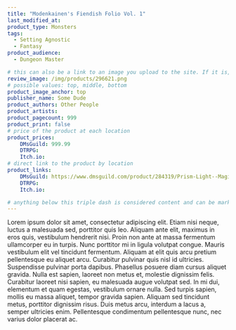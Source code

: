 ```yaml
---
title: "Modenkainen's Fiendish Folio Vol. 1"
last_modified_at:
product_type: Monsters
tags:
  - Setting Agnostic
  - Fantasy
product_audience:
  - Dungeon Master

# this can also be a link to an image you upload to the site. If it is, it must start with a "/" or be a full link
review_image: /img/products/296621.png
# possible values: top, middle, bottom
product_image_anchor: top
publisher_name: Some Dude
product_authors: Other People
product_artists:
product_pagecount: 999
product_print: false
# price of the product at each location
product_prices:
    DMsGuild: 999.99
    DTRPG:
    Itch.io:
# direct link to the product by location
product_links:
    DMsGuild: https://www.dmsguild.com/product/284319/Prism-Light--Magic?affiliate_id=1713687
    DTRPG:
    Itch.io:

# anything below this triple dash is considered content and can be markup or html. It should be fully HTML compatible as long as your tags are formatted correctly.
---
```


Lorem ipsum dolor sit amet, consectetur adipiscing elit. Etiam nisi neque, luctus a malesuada sed, porttitor quis leo. Aliquam ante elit, maximus in eros quis, vestibulum hendrerit nisi. Proin non ante at massa fermentum ullamcorper eu in turpis. Nunc porttitor mi in ligula volutpat congue. Mauris vestibulum elit vel tincidunt fermentum. Aliquam at elit quis arcu pretium pellentesque eu aliquet arcu. Curabitur pulvinar quis nisl id ultricies. Suspendisse pulvinar porta dapibus. Phasellus posuere diam cursus aliquet gravida. Nulla est sapien, laoreet non metus et, molestie dignissim felis. Curabitur laoreet nisi sapien, eu malesuada augue volutpat sed. In mi dui, elementum et quam egestas, vestibulum ornare nulla. Sed turpis sapien, mollis eu massa aliquet, tempor gravida sapien. Aliquam sed tincidunt metus, porttitor dignissim risus. Duis metus arcu, interdum a lacus a, semper ultricies enim. Pellentesque condimentum pellentesque nunc, nec varius dolor placerat ac.
